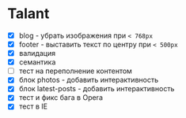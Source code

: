 # Talant

- [x] blog - убрать изображения при `< 768px`
- [x] footer - выставить текст по центру при `< 500px`
- [x] валидация
- [x] семантика
- [ ] тест на переполнение контентом
- [x] блок photos - добавить интерактивность
- [x] блок latest-posts - добавить интерактивность
- [x] тест и фикс бага в Opera
- [x] тест в IE
